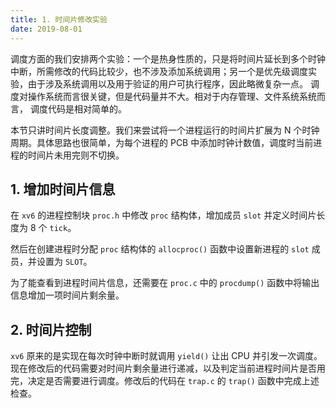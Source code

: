 ```yaml
---
title: 1. 时间片修改实验
date: 2019-08-01
---
```


调度方面的我们安排两个实验：一个是热身性质的，只是将时间片延长到多个时钟中断，所需修改的代码比较少，也不涉及添加系统调用；另一个是优先级调度实验，由于涉及系统调用以及用于验证的用户可执行程序，因此略微复杂一点。 调度对操作系统而言很关键，但是代码量并不大。相对于内存管理、文件系统系统而言， 调度代码是相对简单的。

本节只讲时间片长度调整。我们来尝试将一个进程运行的时间片扩展为 N 个时钟周期。具体思路也很简单，为每个进程的 PCB 中添加时钟计数值，调度时当前进程的时间片未用完则不切换。

## 1. 增加时间片信息

在 `xv6` 的进程控制块 `proc.h` 中修改 `proc` 结构体，增加成员 `slot` 并定义时间片长度为 8 个 `tick`。 

然后在创建进程时分配 `proc` 结构体的 `allocproc()` 函数中设置新进程的 `slot` 成员，并设置为 `SLOT`。

为了能查看到进程时间片信息，还需要在 `proc.c` 中的 `procdump()` 函数中将输出信息增加一项时间片剩余量。

## 2. 时间片控制

`xv6` 原来的是实现在每次时钟中断时就调用 `yield()` 让出 CPU 并引发一次调度。现在修改后的代码需要对时间片剩余量进行递减，以及判定当前进程时间片是否用完，决定是否需要进行调度。修改后的代码在 `trap.c` 的 `trap()` 函数中完成上述检查。

 